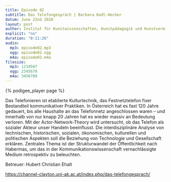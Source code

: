 ```yaml
---
title: Episode 02
subtitle: Das Telefongespräch | Barbara Kedl-Hecher
datum: June 22nd 2020
layout: post
author: Institut für Kunstwissenschaften, Kunstpädagogik und Kunstvermittlung
explicit: "no"
duration: "0:11:26"
audio:
  mp3: episode02.mp3
  ogg: episode02.ogg
  m4a: episode02.m4a
filesize:
  mp3: 1234567
  ogg: 2345678
  m4a: 3456789
---
```


{% podigee_player page %}

Das Telefonieren ist etablierte Kulturtechnik, das Festnetztelefon fixer Bestandteil kommunikativer Praktiken. In Österreich hat es fast 120 Jahre gedauert, bis alle Haushalte an das Telefonnetz angeschlossen waren – und innerhalb von nur knapp 20 Jahren hat es wieder massiv an Bedeutung verloren. Mit der Actor-Network-Theory wird untersucht, ob das Telefon als sozialer Akteur unser Handeln beeinflusst. Die interdisziplinäre Analyse von technischen, historischen, sozialen, ökonomischen, kulturellen und politischen Aspekten soll die Beziehung von Technologie und Gesellschaft erklären. Zentrales Thema ist der Strukturwandel der Öffentlichkeit nach Habermas, um das in der Kommunikationswissenschaft vernachlässigte Medium retrospektiv zu beleuchten.

Betreuer: Hubert Christian Ehalt

https://channel-clayton.uni-ak.ac.at/index.php/das-telefongesprach/
